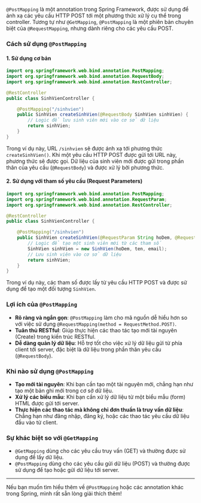 `@PostMapping` là một annotation trong Spring Framework, được sử dụng để ánh xạ các yêu cầu HTTP POST tới một phương thức xử lý cụ thể trong controller. Tương tự như `@GetMapping`, `@PostMapping` là một phiên bản chuyên biệt của `@RequestMapping`, nhưng dành riêng cho các yêu cầu POST.

### Cách sử dụng `@PostMapping`

#### 1. Sử dụng cơ bản

```java
import org.springframework.web.bind.annotation.PostMapping;
import org.springframework.web.bind.annotation.RequestBody;
import org.springframework.web.bind.annotation.RestController;

@RestController
public class SinhVienController {

    @PostMapping("/sinhvien")
    public SinhVien createSinhVien(@RequestBody SinhVien sinhVien) {
        // Logic để lưu sinh viên mới vào cơ sở dữ liệu
        return sinhVien;
    }
}
```

Trong ví dụ này, URL `/sinhvien` sẽ được ánh xạ tới phương thức `createSinhVien()`. Khi một yêu cầu HTTP POST được gửi tới URL này, phương thức sẽ được gọi. Dữ liệu của sinh viên mới được gửi trong phần thân của yêu cầu (`@RequestBody`) và được xử lý bởi phương thức.

#### 2. Sử dụng với tham số yêu cầu (Request Parameters)

```java
import org.springframework.web.bind.annotation.PostMapping;
import org.springframework.web.bind.annotation.RequestParam;
import org.springframework.web.bind.annotation.RestController;

@RestController
public class SinhVienController {

    @PostMapping("/sinhvien")
    public SinhVien createSinhVien(@RequestParam String hoDem, @RequestParam String ten, @RequestParam String email) {
        // Logic để tạo một sinh viên mới từ các tham số
        SinhVien sinhVien = new SinhVien(hoDem, ten, email);
        // Lưu sinh viên vào cơ sở dữ liệu
        return sinhVien;
    }
}
```

Trong ví dụ này, các tham số được lấy từ yêu cầu HTTP POST và được sử dụng để tạo một đối tượng `SinhVien`.

### Lợi ích của `@PostMapping`

- **Rõ ràng và ngắn gọn**: `@PostMapping` làm cho mã nguồn dễ hiểu hơn so với việc sử dụng `@RequestMapping(method = RequestMethod.POST)`.
- **Tuân thủ RESTful**: Giúp thực hiện các thao tác tạo mới tài nguyên (Create) trong kiến trúc RESTful.
- **Dễ dàng quản lý dữ liệu**: Hỗ trợ tốt cho việc xử lý dữ liệu gửi từ phía client tới server, đặc biệt là dữ liệu trong phần thân yêu cầu (`@RequestBody`).

### Khi nào sử dụng `@PostMapping`

- **Tạo mới tài nguyên**: Khi bạn cần tạo một tài nguyên mới, chẳng hạn như tạo một bản ghi mới trong cơ sở dữ liệu.
- **Xử lý các biểu mẫu**: Khi bạn cần xử lý dữ liệu từ một biểu mẫu (form) HTML được gửi tới server.
- **Thực hiện các thao tác mà không chỉ đơn thuần là truy vấn dữ liệu**: Chẳng hạn như đăng nhập, đăng ký, hoặc các thao tác yêu cầu dữ liệu đầu vào từ client.

### Sự khác biệt so với `@GetMapping`

- `@GetMapping` dùng cho các yêu cầu truy vấn (GET) và thường được sử dụng để lấy dữ liệu.
- `@PostMapping` dùng cho các yêu cầu gửi dữ liệu (POST) và thường được sử dụng để tạo hoặc gửi dữ liệu tới server.

---

Nếu bạn muốn tìm hiểu thêm về `@PostMapping` hoặc các annotation khác trong Spring, mình rất sẵn lòng giải thích thêm!